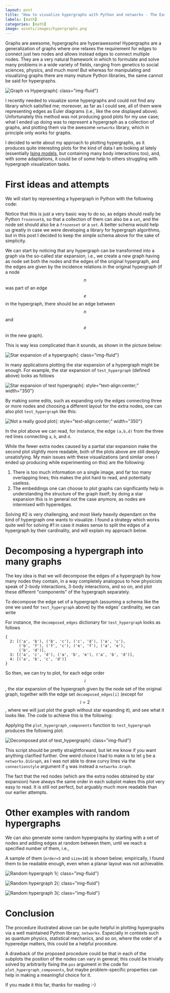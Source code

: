 ```yaml
---
layout: post
title: "How to visualize hypergraphs with Python and networkx - The Easy Way"
labels: [math]
categories: [math]
image: assets/images/hypergraphs.png
---
```


Graphs are awesome, hypergraphs are hyperawesome! Hypergraphs are a generalization of graphs
where one relaxes the requirement for edges to connect just two nodes and allows instead 
edges to connect multiple nodes. They are a very natural framework in which to formulate and solve
many problems in a wide variety of fields, ranging from genetics to social sciences, physics, and much more!
But whereas for manipulating and visualizing graphs there are many mature Python libraries, 
the same cannot be said for hypergraphs.

![Graph vs Hypergraph](/assets/pics/hypergraphs/graph_vs_hypergraph.png){: class="img-fluid"}


I recently needed to visualize some hypergraphs and could not find any library which satisfied me;
moreover, as far as I could see, all of them were representing edges as Euler diagrams (i.e., like the one displayed 
above).
Unfortunately this method was not producing good plots for my use case; what I ended up doing was to represent
a hypergraph as a collection of graphs, and plotting them via the awesome `networkx` library,
which in principle only works for graphs. 

I decided to write about my approach to plotting hypergraphs,
as it produces quite interesting plots for the kind of data I am looking at lately (essentially 
[Ising models](https://en.wikipedia.org/wiki/Ising_model), but containing many body interactions too), 
and, with some adaptations, it could be of some help to others struggling with hypergraph visualization tasks.

# First ideas and attempts

We will start by representing a hypergraph in Python with the following code:
<script src="https://gist.github.com/xalelax/c7917a36365cf7a892d6cf858ef88659.js"></script>
Notice that this is just a very basic way to do so, as edges should really be Python `frozenset`s, so that a 
collection of them can also be a `set`, and the node set should also be a `frozenset` or a `set`. 
A better schema would help us greatly in case we were developing a library for hypergraph algorithms, but in this
post I decided to keep the simple schema above for the sake of simplicity.

We can start by noticing that any hypergraph can be transformed into a graph
via the so-called star expansion, i.e., we create a new graph having as node 
set both the nodes and the edges of the original hypergraph, and the edges
are given by the incidence relations in the original hypergraph (if a node $$n$$
was part of an edge $$e$$ in the hypergraph, there should be an edge between 
$$n$$ and $$e$$ in the new graph).

This is way less complicated than it sounds, as shown in the picture below:

![Star expansion of a hypergraph](/assets/pics/hypergraphs/star_exp.png){: class="img-fluid"}

In many applications plotting the star expansion of a hypergraph 
might be enough. For example, the star expansion of `test_hypergraph` (defined above)
looks as follows

![Star expansion of test hypergraph](/assets/pics/hypergraphs/ugly_1.png){: style="text-align:center;" width="350"}

By making some edits, such as expanding only the edges connecting three or more nodes
and choosing a different layout for the extra nodes, one can also 
plot `test_hypergraph` like this:

![Not a really good plot](/assets/pics/hypergraphs/ugly_2.png){: style="text-align:center;" width="350"}

In the plot above we can read, for instance, the edge `(a,b,d)` from the three red lines connecting
`a`, `b`, and `d`.

While the fewer extra nodes caused by a partial star expansion make the second plot slightly more readable, 
both of the plots above are still deeply unsatisfying.
My main issues with these visualizations (and similar ones I ended up producing while experimenting on this) 
are the following:
 1.  There is too much information on a single image, and far too many overlapping 
     lines; this makes the plot hard to read, and potentially useless.
 2.  The embeddings one can choose to plot graphs can significantly help in understanding the
     structure of the graph itself; by doing a star expansion this is in general not the case anymore,
     as nodes are intermixed with hyperedges.

Solving #2 is very challenging, and most likely heavily dependant on the kind of hypergraph one wants to 
visualize. I found a strategy which works quite well for solving #1 in case it makes sense to 
split the edges of a hypergraph by their cardinality, and will explain my approach below. 

# Decomposing a hypergraph into many graphs

The key idea is that we will decompose the edges of a hypergraph by how many nodes they contain, in
a way completely analogous to how physicists speak of 2-body interactions, 3-body interactions, and so on, and
plot these different "components" of the hypergraph separately.

To decompose the edge set of a hypergraph (assuming a schema like the one we used for `test_hypergraph` above)
by the edges' cardinality, we can write
<script src="https://gist.github.com/xalelax/c9755404b1067cd0bd947dffd47ec536.js"></script>
For instance, the `decomposed_edges` dictionary for `test_hypergraph` looks as follows
```
{
  2: [('a', 'b'), ('b', 'c'), ('c', 'd'), ('a', 'c'),
      ('b', 'f'), ('f', 'c'), ('e', 'f'), ('a', 'e'),
      ('b', 'd')],
  3: [('a', 'c', 'd'), ('a', 'b', 'e'), ('a', 'b', 'd')],
  4: [('a', 'b', 'c', 'd')]
}
```
So then, we can try to plot, for each edge order $$i$$, the star expansion of the hypergraph given by the 
node set of the original graph, together with the edge set `decomposed_edges[i]` (except for $$i = 2$$, where we
will just plot the graph without star expanding it), and see what it looks like. The code to achieve this is the 
following:
<script src="https://gist.github.com/xalelax/264cfce353eadeb330ba4b0bb2ba9e60.js"></script>

Applying the `plot_hypergraph_components` function to `test_hypergraph` produces the following plot: 

![Decomposed plot of test_hypergraph](/assets/pics/hypergraphs/test_hypergraph.png){: class="img-fluid"}

This script should be pretty straightforward, but let me know if you want anything clarified further.
One weird choice I had to make is to let `g` be a `networkx.DiGraph`, as I was not able to draw
curvy lines via the `connectionstyle` argument if `g` was instead a `networkx.Graph`. 

The fact that the red nodes (which are the extra nodes obtained by star expansion) have always 
the same order in each subplot makes this plot very easy to read. It is still not perfect, but 
arguably much more readable than our earlier attempts.

# Other examples with random hypergraphs

We can also generate some random hypergraphs by starting with a set of nodes and 
adding edges at random between them, until we reach a specified number of them, i.e.,  
<script src="https://gist.github.com/xalelax/5e76c9e01522499797fa0f9dc3590d44.js"></script>

A sample of them (`order=5` and `size=10`) is shown below; empirically, I found them to be readable enough,
even when a planar layout was not achievable.

![Random hypergraph 1](/assets/pics/hypergraphs/random_1.png){: class="img-fluid"}


![Random hypergraph 2](/assets/pics/hypergraphs/random_2.png){: class="img-fluid"}


![Random hypergraph 3](/assets/pics/hypergraphs/random_3.png){: class="img-fluid"}

# Conclusion

The procedure illustrated above can be quite helpful in plotting hypergraphs via a well maintained
Python library, `networkx`. Especially in contexts such as quantum physics, statistical mechanics,
and so on, where the order of a hyperedge matters, this could be a helpful procedure.

A drawback of the proposed procedure could be that in each of the subplots the position 
of the nodes can vary in general; this could be trivially solved by arbitrarily fixing 
the `pos` argument in the code for `plot_hypergraph_components`, but maybe problem-specific
properties can help in making a meaningful choice for it.

If you made it this far, thanks for reading :-)
